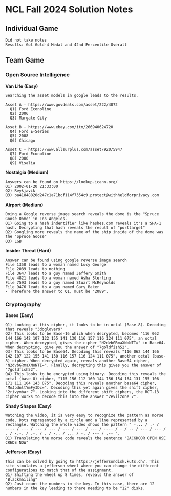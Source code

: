 # NCL Fall 2024 Solution Notes
## Individual Game
    
    Did not take notes
    Results: Got Gold-4 Medal and 42nd Percentile Overall

## Team Game
### Open Source Intelligence
  **Van Life (Easy)**
    
    Searching the asset models in google leads to the results.
    
    Asset A - https://www.govdeals.com/asset/222/4072
      Q1) Ford Econoline
      Q2) 2006
      Q3) Margate City
    
    Asset B - https://www.ebay.com/itm/266940624720
      Q4) Ford E-Series
      Q5) 2008
      Q6) Chicago
    
    Asset C - https://www.allsurplus.com/asset/920/5947
      Q7) Ford Econoline
      Q8) 2000
      Q9) Visalia

  **Nostalgia (Medium)**
    
    Answers can be found on https://lookup.icann.org/
    Q1) 2002-01-20 21:33:00
    Q2) Reykjavik
    Q3) ba41848820d247c1a71bcf114f7354c9.protect@withheldforprivacy.com

  **Airport (Medium)**
    
    Doing a Google reverse image search reveals the dome is the "Spruce Goose Dome" in Los Angeles.
    Q1) Going to a hash indentifier like hashes.com reveals it's a SHA-1 hash. Decrypting that hash reveals the result of "porttarget"
    Q2) Googling more reveals the name of the ship inside of the dome was the "Spruce Goose"
    Q3) LGB
  
   **Insider Threat (Hard)**
    
    Answer can be found using google reverse image search
    File 1350 leads to a woman named Lucy George
    File 2089 leads to nothing
    File 3647 leads to a guy named Jeffery Smith
    File 4821 leads to a woman named Asha Sterling
    File 7593 leads to a guy named Stuart McReynolds 
    File 9476 leads to a guy named Gary Baker
    - Therefore the answer to Q1, must be "2089".

### Cryptography

   **Bases (Easy)**
    
    Q1) Looking at this cipher, it looks to be in octal (Base-8). Decoding that reveals "3doglover9"
    Q2) This looks to be Base-16 which when decrypted, becomes "116 062 144 166 142 107 122 155 141 130 116 157 116 124 111 075", an octal cipher. When decrypted, gives the cipher "N2dvbGRmaXNoNTI=" in Base64. When decrypting, give you the answer of "7goldfish52".
    Q3) This looks to be Base64. Decoding this reveals "116 062 144 166 142 107 122 155 141 130 116 157 116 124 111 075", another octal (base-8) cipher. When decrypted again, reveals another Base64 cipher, "N2dvbGRmaXNoNTI=". Finally, decrypting this gives you the answer of "7goldfish52".
    Q4) This looks to be encrypted using binary. Decoding this reveals the octal (base-8) cipher, "115 156 112 160 144 156 154 164 131 155 106 171 111 104 143 075". Decoding this reveals another base64 cipher, "MnJpdnltYmFyIDc=". Decoding this yet again gives the shift cipher, "2rivymbar 7". Looking into the different shift ciphers, the ROT-13 cipher works to decode this into the answer "2evilzone 7".

   **Shady Shapes (Easy)**

    Watching the video, it is very easy to recognize the pattern as morse code. Dots represented by a circle and a line represented by a rectangle. Watching the whole video shows the pattern " -... / .- / -.-. / -.- / -.. / --- / --- / .-. / --- / .--. / . / -. / ..- / ... / . / -.-. / .-. / . / -.. / ... / -. / --- / .-- ".
    Q1) Translating the morse code reveals the sentence "BACKDOOR OPEN USE CREDS NOW"

   **Jefferson (Easy)**

    This can be solved by going to https://jeffersondisk.kuts.ch/. This site simulates a jefferson wheel where you can change the different configurations to match that of the assignment.
    Q1) Shifting the wheel up 8 times, reveals the answer of "Blackmailing"
    Q2) Just count the numbers in the key. In this case, there are 12 numbers in the key leading to there needing to be "12" disks.
